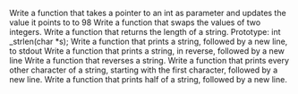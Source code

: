 Write a function that takes a pointer to an int as parameter and updates the value it points to to 98
Write a function that swaps the values of two integers.
Write a function that returns the length of a string. Prototype: int _strlen(char *s);
Write a function that prints a string, followed by a new line, to stdout
Write a function that prints a string, in reverse, followed by a new line
Write a function that reverses a string.
Write a function that prints every other character of a string, starting with the first character, followed by a new line.
Write a function that prints half of a string, followed by a new line.
